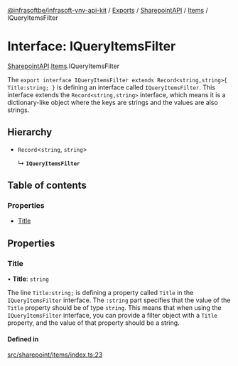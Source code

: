 [@infrasoftbe/infrasoft-vnv-api-kit](../README.md) / [Exports](../modules.md) / [SharepointAPI](../modules/SharepointAPI.md) / [Items](../modules/SharepointAPI.Items.md) / IQueryItemsFilter

# Interface: IQueryItemsFilter

[SharepointAPI](../modules/SharepointAPI.md).[Items](../modules/SharepointAPI.Items.md).IQueryItemsFilter

The `export interface IQueryItemsFilter extends Record<string,string>{ Title:string; }` is defining
an interface called `IQueryItemsFilter`. This interface extends the `Record<string,string>`
interface, which means it is a dictionary-like object where the keys are strings and the values are
also strings.

## Hierarchy

- `Record`\<`string`, `string`\>

  ↳ **`IQueryItemsFilter`**

## Table of contents

### Properties

- [Title](SharepointAPI.Items.IQueryItemsFilter.md#title)

## Properties

### Title

• **Title**: `string`

The line `Title:string;` is defining a property called `Title` in the `IQueryItemsFilter`
interface. The `:string` part specifies that the value of the `Title` property should be of type
`string`. This means that when using the `IQueryItemsFilter` interface, you can provide a filter
object with a `Title` property, and the value of that property should be a string.

#### Defined in

[src/sharepoint/items/index.ts:23](https://github.com/infrasoftbe/Infrasoft-vnv-api-kit/blob/783d42b/src/sharepoint/items/index.ts#L23)
